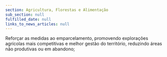 ```yaml
---
section: Agricultura, Florestas e Alimentação
sub_section: null
fulfilled_date: null
links_to_news_articles: null
---
```


Reforçar as medidas ao emparcelamento, promovendo explorações agrícolas mais competitivas e melhor gestão do território, reduzindo áreas não produtivas ou em abandono;